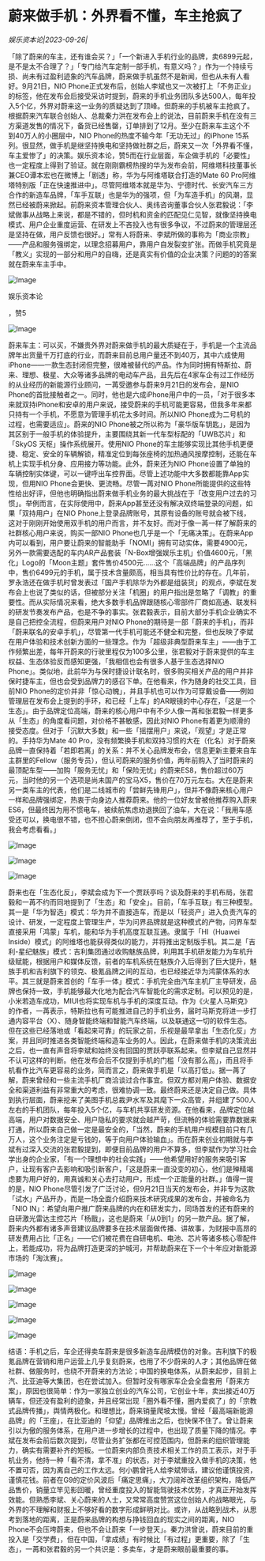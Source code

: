 # 蔚来做手机：外界看不懂，车主抢疯了

*娱乐资本论|2023-09-26|*

「除了蔚来的车主，还有谁会买？」「一个新进入手机行业的品牌，卖6899元起，是不是太不合理了？」「专门给汽车定制一部手机，有意义吗？」作为一个持续亏损、尚未有过盈利迹象的汽车品牌，蔚来做手机虽然不是新闻，但也从未有人看好。9月21日，NIO Phone正式发布后，创始人李斌也又一次被打上「不务正业」的标签，他在发布会后接受采访时提到，蔚来的手机业务团队多达500人，每年投入5个亿，外界对蔚来这一业务的质疑达到了顶峰。但蔚来的手机被车主抢疯了。根据蔚来汽车联合创始人、总裁秦力洪在发布会上的说法，目前蔚来手机在没有三方渠道发售的情况下，备货已经售罄，订单排到了12月。至少在蔚来车主这个不到40万人的小圈层中，NIO Phone的热度不输今年「无功无过」的iPhone 15系列。很显然，做手机是继坚持换电和坚持做社群之后，蔚来又一次「外界看不懂，车主爱惨了」的决策。娱乐资本论，赞5而在行业层面，车企做手机的「必要性」也一定程度上得到了验证。就在刚刚霸榜热搜的华为发布会前，阿维塔科技董事长兼CEO谭本宏也在微博上「剧透」称，华为与阿维塔联合打造的Mate 60 Pro阿维塔特别版「正在快速推进中」。尽管阿维塔本就是华为、宁德时代、长安汽车三方合作的新造车品牌，「车手互联」也是华为的强项，但「为车造手机」的风潮，显然已经被蔚来掀起。前蔚来资本管理合伙人、奥纬咨询董事合伙人张君毅说：「李斌做事从战略上来说，都是不错的，但时机和资金的匹配见仁见智，就像坚持换电模式、用户企业重度运营、在研发上不吝投入也有很多争议，不过蔚来的管理层还是坚持在做，用户反馈也很好。」常有人将蔚来、李斌所做的事称为「商业宗教」——产品和服务强绑定，以理念招募用户，靠用户自发裂变扩张。而做手机究竟是「教义」实现的一部分和用户的自嗨，还是真实有价值的企业决策？问题的的答案就在蔚来车主手中。

![Image](https://mmbiz.qpic.cn/sz_mmbiz_png/HKEDX7MqXK2YxGDWNt01SR1yH2gIibZsibGUZpxXIjWic6fZaCicppcwk1t5ibj2iaC7WrBvFEFvTtpWUJSDFB332MAA/640?wx_fmt=png&wxfrom=5&wx_lazy=1&wx_co=1)

娱乐资本论

，赞5

![Image](https://mmbiz.qpic.cn/mmbiz_png/HKEDX7MqXK0nTTS7DaVdWJfbK1TSibe1dzNbXY9ziaVTicYibfjmgR3qEKT1t7eicmowRnW51cJkK5V8S2J9Jpx83Jw/640?wx_fmt=png&tp=wxpic&wxfrom=5&wx_lazy=1&wx_co=1)

蔚来车主：可以买，不嫌贵外界对蔚来做手机的最大质疑在于，手机是一个主流品牌年出货量千万打底的行业，而蔚来目前总用户量还不到40万，其中六成使用iPhone——一款生态封闭但完整，很难被替代的产品。作为同时拥有特斯拉、蔚来、理想、极星、大众等诸多品牌的电动车产品，且先后在4家车企有过工作经历的从业经历的新能源行业顾问，一苒受邀参与蔚来9月21日的发布会，是NIO Phone的首批接触者之一。同时，他也是六成iPhone用户中的一员，「对于很多本来就双持iPhone和安卓的用户来说，接受蔚来的手机可能更容易，但我多年来都只持有一个手机，不愿意为管理手机花太多时间。所以NIO Phone成为二号机的过程，也需要适应」。蔚来的NIO Phone被之所以称为「豪华版车钥匙」，是因为其区别于一般手机的体验提升，主要围绕其新一代车型标配的「UWB芯片」和「SkyOS 天枢」操作系统展开。使用NIO Phone的车主能够实现比其他手机更便捷、稳定、安全的车辆解锁，精准定位到每张座椅的加热通风按摩控制，还能在车机上实现手机分身、应用接力等功能。此外，蔚来还为NIO Phone设置了单独的车辆控制实体键，可以一键呼出车控界面。尽管上述功能中大多数都能靠App实现，但用NIO Phone会更快、更流畅。尽管一苒对NIO Phone所能提供的这些特性给出好评，但他也明确指出蔚来做手机业务的最大挑战在于「改变用户过去的习惯」。举例而言，在实际使用中，蔚来App甚至还没有解决双终端登录的问题，如果「双持用户」在NIO Phone上登录品牌账号，其原有设备的账号就会被下线，这对于刚刚开始使用双手机的用户而言，并不友好。而对于像一苒一样了解蔚来的社群核心用户来说，购买一部NIO Phone也几乎是一个「无痛决策」。在蔚来App内可以看到，用户要让蔚来的智能助手「NOMI」拥有可动实体，需要4900元，另外一款需要选配的车内AR产品套装「N-Box增强娱乐主机」价值4600元，「黑化」Logo的「Moon主题」套件售价4500元……这个「高端品牌」的产品序列中，售价6499元的手机，属于技术含量颇高，相当具有性价比的存在。几年前，罗永浩还在做手机时曾发表过「国产手机除华为外都是组装货」的观点，李斌在发布会上也说了类似的话，但被部分关注「机圈」的用户指出是忽略了「调教」的重要性。而从实际情况来看，绝大多数手机品牌跟随核心零部件厂商如高通、联发科的研发节奏发布产品，也是不争的事实。张君毅表示，目前大部分手机企业确实不是自己把控全流程，但蔚来用户对NIO Phone的期待是一部「蔚来的手机」，而非「蔚来联名的安卓手机」，尽管第一代手机可能还不健全和完整，但也反映了李斌在用户体验和技术创新方面的一些理念。作为「超级非典型蔚来车主」——由于工作频繁出差，每年开蔚来的行驶里程仅为100多公里，张君毅对于蔚来提供的车主权益、生态体验反而感知更强，「我相信也会有很多人基于生态选择NIO Phone」。类似地，此前华为与保时捷设计联名时，很多购买相关产品的用户并非保时捷车主，但也会受到品牌力的感召下单。在他看来，作为随身的社交工具，目前NIO Phone的定价并非「惊心动魄」，并且手机也可以作为可穿戴设备——例如管理层在发布会上提到的手环，和已经「上车」的AR眼镜的中心存在，「这是一个生态」。由于品牌定位高端，蔚来的核心用户中有不少人像一苒和张君毅一样更多从「生态」的角度看问题，对价格不甚敏感，因此对NIO Phone有着更为顺滑的接受态度。但对于「沉默大多数」和一些「摇摆用户」来说，「观望」才是正常的。手持华为Mate 40 Pro，没有频繁换手机和双持习惯的大在（化名）对于蔚来品牌一直保持着「若即若离」的关系：并不关心品牌发布会，信息更新主要来自车主群里的Fellow（服务专员），但认可蔚来的服务价值，两年前购入了当时蔚来的最顶配车型——加购「服务无忧」和「保险无忧」的蔚来ES8，售价超过60万元，当时他的另一个选项是尚未国产的宝马X5，售价在70万元左右。大在是蔚来另一类车主的代表，他们是二线城市的「尝鲜先锋用户」，但并不像蔚来核心用户一样和品牌强绑定，热衷于向身边人推荐蔚来。他的一位好友曾被他推荐购入蔚来ES6，但最终因为用不惯电车，被续航焦虑劝退换回了油车，大在说：「我用车感受还可以，换电很不错，也不担心蔚来倒闭，但不会向朋友再推荐了，至于手机，我会考虑看看。」

![Image](https://mmbiz.qpic.cn/sz_mmbiz_png/HKEDX7MqXK2YxGDWNt01SR1yH2gIibZsibWXTSPCJmA9WWuuo27kmOUy2eYfZia4ps2wn7Z4nVdia38WeMl0LvicEQg/640?wx_fmt=png&wxfrom=5&wx_lazy=1&wx_co=1)

![Image](https://mmbiz.qpic.cn/sz_mmbiz_png/HKEDX7MqXK2YxGDWNt01SR1yH2gIibZsib8PFulmicYKzYOYE6Mq5AqmE6QC6bcs9xaIjCziaWKxjyLhUDOD0CcsWw/640?wx_fmt=png&wxfrom=5&wx_lazy=1&wx_co=1)

![Image](https://mmbiz.qpic.cn/mmbiz_png/HKEDX7MqXK0nTTS7DaVdWJfbK1TSibe1dCu1bg1xFbxZ1QPOOxOQLD5FebV5Hk1dvYPyFibIIxqqnTpaTNjbMYFg/640?wx_fmt=png&tp=wxpic&wxfrom=5&wx_lazy=1&wx_co=1)

蔚来也在「生态化反」，李斌会成为下一个贾跃亭吗？谈及蔚来的手机布局，张君毅和一苒不约而同地提到了「生态」和「安全」。目前，「车手互联」有三种模型。其一是「华为智选」模式：华为并不直接造车，而是以「轻资产」进入负责汽车的设计、研发，一定程度上管理生产，华为问界品牌就是这种模式的产物，问界车型直接采用「鸿蒙」车机，能和华为手机高度互联互通。隶属于「HI（Huawei Inside）模式」的阿维塔也能获得类似的能力，并将推出定制版手机。其二是「吉利-星纪魅族」模式：吉利集团通过收购魅族品牌，利用其手机研发能力为车机升级赋能，根据用户和媒体反馈，前者的车机系统在魅族介入后得到了巨大提升，魅族手机和吉利旗下的领克、极氪品牌之间的互动，也已经接近华为鸿蒙体系的水平。其三就是蔚来首创的「车手一体」模式：手机完全由汽车主机厂主导研发，品牌也保持一致，手机能够最大化地为配合汽车智能化的需求定制。可以预见的是，小米若造车成功，MIUI也将实现车机与手机的深度互动。作为《火星人马斯克》的作者，一苒表示，特斯拉也有可能推进自己的手机业务，届时马斯克将进一步打通内容平台（X）、随身智能终端和智能汽车终端，以及联通这一切的软件生态。但在这些已经落地或「看起来可靠」的玩家之前，乐视是最早拿出「生态化反」方案，并且同时推进各类智能终端和造车业务的人。因此，在蔚来做手机的决策流出之后，也一直有声音将李斌和始终没有回国的贾跃亭联系起来。但李斌自己显然并不认可这样的判断。他在发布会后不仅提到手机的门槛「没有那么高」，而且将手机看作比汽车更容易的业务，简而言之，蔚来做手机是「以高打低」。据一苒了解，蔚来曾经和一些主流手机厂商洽谈过合作事宜。但双方都对用户体验、数据安全和渠道利益有非常重大的考虑，很难协调一致。最终蔚来还是决定自己做。具体到执行层面，蔚来挖来了美图手机总裁尹水军及其麾下一众高管，并组建了500人左右的手机团队，每年投入5个亿，与车机共享研发资源。在他看来，品牌定位越高端，用户对数据安全、用户隐私的要求就会越严苛，但流畅的体验需要靠数据来打通，所以蔚来自己做一定是最安全的，「当然，蔚来的手机用户规模目前只有几万人，这个业务注定是亏钱的，等于向用户体验输血」。而在蔚来创业初期就与李斌有过深入交流的张君毅提到，即便目前品牌的用户不算多，但李斌作为学习社会学出身的企业家，「有一个理想中的社会实践」——他希望用好的服务来吸引客户，让现有客户去影响和吸引新客户，「这是蔚来一直没变的初心，他们是殚精竭虑要为用户好的，用真诚和关心去打动用户，形成一个正能量的社群。」值得一提的是，NIO Phone尽管引发了广泛讨论，但9月21日当天的发布会，并非专为这款「试水」产品开办，而是一场全面介绍蔚来技术研究成果的发布会，并被命名为「NIO IN」：希望向用户推广蔚来品牌的内在和研发实力，同场首发的还有蔚来的自研激光雷达主控芯片「杨戬」，这也是蔚来「从0到1」的另一款产品。据了解，蔚来内外都有诸多声音建议品牌要多在技术层面做传播、讲故事，为财报中高昂的研发费用占比「正名」——它们被花费在自研电机、电池、芯片等诸多核心零配件上，若能成功，将为品牌打造更深的护城河，并帮助蔚来在下一个十年应对新能源市场的「淘汰赛」。

![Image](https://mmbiz.qpic.cn/sz_mmbiz_png/HKEDX7MqXK2YxGDWNt01SR1yH2gIibZsibI2dgE3pBQl6ZvN0a5LPXMwGIIoaNlibU2MtBDD0msSNfhib82PoVYS3g/640?wx_fmt=png&wxfrom=5&wx_lazy=1&wx_co=1)

![Image](https://mmbiz.qpic.cn/sz_mmbiz_png/HKEDX7MqXK2YxGDWNt01SR1yH2gIibZsiblOXW7SeBYNC1r2BRuOHFgMTXqueEmf0o5p33vnfgVh6lWeYGia0jvibw/640?wx_fmt=png&wxfrom=5&wx_lazy=1&wx_co=1)

![Image](https://mmbiz.qpic.cn/sz_mmbiz_png/HKEDX7MqXK2YxGDWNt01SR1yH2gIibZsibSvic7YNmibDHBic45sfNKRQEdibrLKQxW6b22dmCckhMMpRibYtzy1XJ7fw/640?wx_fmt=png&wxfrom=5&wx_lazy=1&wx_co=1)

![Image](https://mmbiz.qpic.cn/sz_mmbiz_png/HKEDX7MqXK2YxGDWNt01SR1yH2gIibZsibAicZA0GB2qVdxibOF4OkZTVAInD4565Rhvdgwyz2gCj4ZfpyjPGx1XAg/640?wx_fmt=png&wxfrom=5&wx_lazy=1&wx_co=1)

![Image](https://mmbiz.qpic.cn/mmbiz_png/HKEDX7MqXK0nTTS7DaVdWJfbK1TSibe1dylCVzeKibfWA81MT3EDZHc4icibPecH9m9uM7l6ZdAMuZEJ7jFcZtgNHg/640?wx_fmt=png&tp=wxpic&wxfrom=5&wx_lazy=1&wx_co=1)

结语：手机之后，车企还得卖车蔚来是很多新造车品牌模仿的对象。吉利旗下的极氪品牌在营销和用户运营上几乎复刻蔚来，也用了不少蔚来的人才；其他品牌在做社群、做服务时，也绕不开蔚来的方法论；中国的换电体系，从蔚来起步，目前上汽、比亚迪等大集团，也在尝试加入。但暂时没有哪家车企会全盘套用「蔚来方案」，原因也很简单：作为一家独立创业的汽车公司，它创业十年，卖出接近40万辆车，但还没有盈利的迹象，并且经常出现「圈外看不懂，圈内爱疯了」的「宗教式品牌传播」，舆情两极化。和理想比，蔚来销量爬坡太慢。曾经「最高端新能源品牌」的「王座」，在比亚迪的「仰望」品牌推出之后，也快保不住了。曾让蔚来引以为傲的服务体系，在用户进一步增长的过程中，也出现了质量下降的情况。李斌在发布会前后数次提到，尽管业务扩张都在可控范围内，但蔚来的组织管理能力，确实有需要补齐的短板。一位蔚来内部负责技术相关工作的员工表示，对于手机业务，他持一种「看不清，拿不准」的状态，对于李斌重投入做手机的决策，他不置可否，因为离自己的工作太远。何小鹏曾托人给李斌带话，建议他谨慎投资，谨慎花钱。前者在G9的定价风波后「痛定思痛」，大刀阔斧改革组织架构，降低产品售价，销量立竿见影回暖，曾经重度投入的智能驾驶技术优势，才真正开始发挥效能。但熟悉李斌、关心蔚来的人士，又常常高度赞赏这位创始人的战略眼光，与外界的不理解和财报上不够好看的数字形成鲜明对比。或许，从战略到战术，从思考到落地的距离，正是蔚来品牌的构想与挣钱回血的现实之间的距离，NIO Phone不会压垮蔚来，但也不会让蔚来「一步登天」。秦力洪曾说，蔚来目前的重投入是「交学费」，但在中国，「拿成绩」有时候比「有过程」更重要，除了「生态」，一苒和张君毅的另一个共识是：多卖车，才是蔚来眼前最重要的事。

